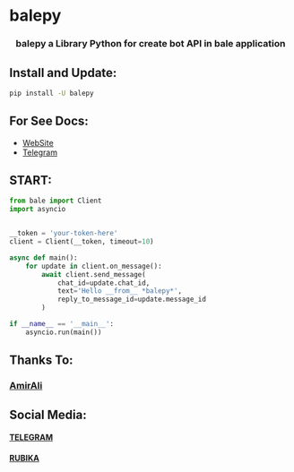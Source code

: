 # balepy

<h3 align="center"> balepy a Library Python for create bot API in bale application </h3>

## Install and Update:
```bash
pip install -U balepy
```

## For See Docs:
- <a href="https://balepy.github.io">WebSite</a>
- <a href="https://t.me/TheCommit">Telegram</a>

## START:
```python
from bale import Client
import asyncio


__token = 'your-token-here'
client = Client(__token, timeout=10)

async def main():
    for update in client.on_message():
        await client.send_message(
            chat_id=update.chat_id,
            text='Hello __from__ *balepy*',
            reply_to_message_id=update.message_id
        )

if __name__ == '__main__':
    asyncio.run(main())
```


## Thanks To:
### <a href="https://github.com/metect">AmirAli</a>

## Social Media:
#### <a href="https://t.me/TheCommit">TELEGRAM</a>
#### <a href="https://rubika.ir/TheBalepy">RUBIKA</a>

